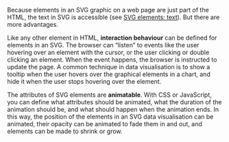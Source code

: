 Because elements in an SVG graphic on a web page are just part of the HTML, the text in SVG is accessible (see <span class='internal-link'>[SVG elements: text](svg-elements-text)</span>). But there are more advantages.

Like any other element in HTML, **interaction behaviour** can be defined for elements in an SVG. The browser can “listen” to events like the user hovering over an element with the cursor, or the user clicking or double clicking an element. When the event happens, the browser is instructed to update the page. A common technique in data visualisation is to show a tooltip when the user hovers over the graphical elements in a chart, and hide it when the user stops hovering over the element.

The attributes of SVG elements are **animatable**. With CSS or JavaScript, you can define what attributes should be animated, what the duration of the animation should be, and what should happen when the animation ends. In this way, the position of the elements in an SVG data visualisation can be animated, their opacity can be animated to fade them in and out, and elements can be made to shrink or grow.